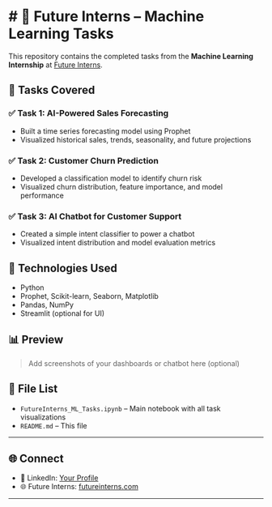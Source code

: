 # # 🚀 Future Interns – Machine Learning Tasks

This repository contains the completed tasks from the **Machine Learning Internship** at [Future Interns](https://futureinterns.com/).

## 📂 Tasks Covered

### ✅ Task 1: AI-Powered Sales Forecasting
- Built a time series forecasting model using Prophet
- Visualized historical sales, trends, seasonality, and future projections

### ✅ Task 2: Customer Churn Prediction
- Developed a classification model to identify churn risk
- Visualized churn distribution, feature importance, and model performance

### ✅ Task 3: AI Chatbot for Customer Support
- Created a simple intent classifier to power a chatbot
- Visualized intent distribution and model evaluation metrics

## 🧠 Technologies Used
- Python
- Prophet, Scikit-learn, Seaborn, Matplotlib
- Pandas, NumPy
- Streamlit (optional for UI)

## 📊 Preview

> Add screenshots of your dashboards or chatbot here (optional)

## 📄 File List
- `FutureInterns_ML_Tasks.ipynb` – Main notebook with all task visualizations
- `README.md` – This file

---

## 🌐 Connect

- 💼 LinkedIn: [Your Profile](https://www.linkedin.com/in/your-profile)
- 🌐 Future Interns: [futureinterns.com](https://futureinterns.com/)

---

